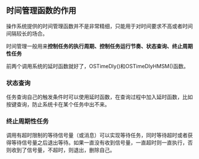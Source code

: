 ## 时间管理函数的作用

操作系统提供的时间管理函数并不是非常精细，只能用于对时间要求不高或者时间间隔较长的场合。

时间管理一般用来**控制任务的执行周期、控制任务运行节奏、状态查询、终止周期性任务**

前两个调用系统的延时函数就好了，OSTimeDly()和OSTimeDlyHMSM()函数。

### 状态查询

任务查询自己的触发条件时可以使用延时函数，在查询过程中加入延时函数，比如按键查询，防止系统卡在某个任务中出不来。



### 终止周期性任务

调用有超时限制的等待信号量（或消息）可以实现等待任务，同时等待超时或者获得等待信号量之后退出等待。如果一直没有收到信号量，一直超时则一直执行，否则收到了信号量，不超时，则退出，删除自己。